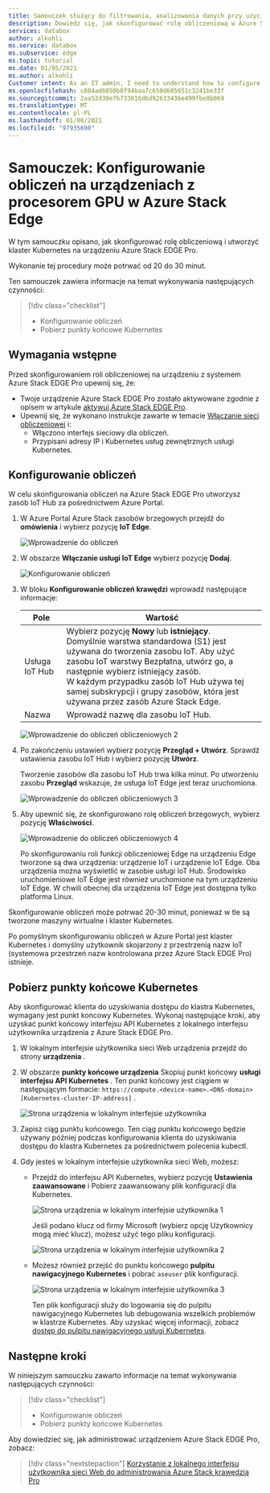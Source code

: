 ```yaml
---
title: Samouczek służący do filtrowania, analizowania danych przy użyciu obliczeń na Azure Stack Edge — procesor GPU Microsoft Docs
description: Dowiedz się, jak skonfigurować rolę obliczeniową w Azure Stack Edge GPU i użyć jej do przekształcenia danych przed wysłaniem do platformy Azure.
services: databox
author: alkohli
ms.service: databox
ms.subservice: edge
ms.topic: tutorial
ms.date: 01/05/2021
ms.author: alkohli
Customer intent: As an IT admin, I need to understand how to configure compute on Azure Stack Edge Pro so I can use it to transform the data before sending it to Azure.
ms.openlocfilehash: c884ad6850b8f94baa7c658d685651c3241be33f
ms.sourcegitcommit: 2aa52d30e7b733616d6d92633436e499fbe8b069
ms.translationtype: MT
ms.contentlocale: pl-PL
ms.lasthandoff: 01/06/2021
ms.locfileid: "97935690"
---
```

# <a name="tutorial-configure-compute-on-azure-stack-edge-pro-gpu-device"></a>Samouczek: Konfigurowanie obliczeń na urządzeniach z procesorem GPU w Azure Stack Edge

<!--[!INCLUDE [applies-to-skus](../../includes/azure-stack-edge-applies-to-all-sku.md)]-->

W tym samouczku opisano, jak skonfigurować rolę obliczeniową i utworzyć klaster Kubernetes na urządzeniu Azure Stack EDGE Pro. 

Wykonanie tej procedury może potrwać od 20 do 30 minut.


Ten samouczek zawiera informacje na temat wykonywania następujących czynności:

> [!div class="checklist"]
> * Konfigurowanie obliczeń
> * Pobierz punkty końcowe Kubernetes

 
## <a name="prerequisites"></a>Wymagania wstępne

Przed skonfigurowaniem roli obliczeniowej na urządzeniu z systemem Azure Stack EDGE Pro upewnij się, że:

- Twoje urządzenie Azure Stack EDGE Pro zostało aktywowane zgodnie z opisem w artykule [aktywuj Azure Stack EDGE Pro](azure-stack-edge-gpu-deploy-activate.md).
- Upewnij się, że wykonano instrukcje zawarte w temacie [Włączanie sieci obliczeniowej](azure-stack-edge-gpu-deploy-configure-network-compute-web-proxy.md#enable-compute-network) i:
    - Włączono interfejs sieciowy dla obliczeń.
    - Przypisani adresy IP i Kubernetes usług zewnętrznych usługi Kubernetes.

## <a name="configure-compute"></a>Konfigurowanie obliczeń

W celu skonfigurowania obliczeń na Azure Stack EDGE Pro utworzysz zasób IoT Hub za pośrednictwem Azure Portal.

1. W Azure Portal Azure Stack zasobów brzegowych przejdź do **omówienia** i wybierz pozycję **IoT Edge**.

   ![Wprowadzenie do obliczeń](./media/azure-stack-edge-gpu-deploy-configure-compute/configure-compute-1.png)

2. W obszarze **Włączanie usługi IoT Edge** wybierz pozycję **Dodaj**.

   ![Konfigurowanie obliczeń](./media/azure-stack-edge-gpu-deploy-configure-compute/configure-compute-2.png)

3. W bloku **Konfigurowanie obliczeń krawędzi** wprowadź następujące informacje:
   
   |Pole  |Wartość  |
   |---------|---------|
   |Usługa IoT Hub     | Wybierz pozycję **Nowy** lub **istniejący**. <br> Domyślnie warstwa standardowa (S1) jest używana do tworzenia zasobu IoT. Aby użyć zasobu IoT warstwy Bezpłatna, utwórz go, a następnie wybierz istniejący zasób. <br> W każdym przypadku zasób IoT Hub używa tej samej subskrypcji i grupy zasobów, która jest używana przez zasób Azure Stack Edge.     |
   |Nazwa     |Wprowadź nazwę dla zasobu IoT Hub.         |

   ![Wprowadzenie do obliczeń obliczeniowych 2](./media/azure-stack-edge-gpu-deploy-configure-compute/configure-compute-3.png)

4. Po zakończeniu ustawień wybierz pozycję **Przegląd + Utwórz**. Sprawdź ustawienia zasobu IoT Hub i wybierz pozycję **Utwórz**.

   Tworzenie zasobów dla zasobu IoT Hub trwa kilka minut. Po utworzeniu zasobu **Przegląd** wskazuje, że usługa IoT Edge jest teraz uruchomiona.

   ![Wprowadzenie do obliczeń obliczeniowych 3](./media/azure-stack-edge-gpu-deploy-configure-compute/configure-compute-4.png)

5. Aby upewnić się, że skonfigurowano rolę obliczeń brzegowych, wybierz pozycję **Właściwości**.

   ![Wprowadzenie do obliczeń obliczeniowych 4](./media/azure-stack-edge-gpu-deploy-configure-compute/configure-compute-5.png)

   Po skonfigurowaniu roli funkcji obliczeniowej Edge na urządzeniu Edge tworzone są dwa urządzenia: urządzenie IoT i urządzenie IoT Edge. Oba urządzenia można wyświetlić w zasobie usługi IoT Hub. Środowisko uruchomieniowe IoT Edge jest również uruchomione na tym urządzeniu IoT Edge. W chwili obecnej dla urządzenia IoT Edge jest dostępna tylko platforma Linux.

Skonfigurowanie obliczeń może potrwać 20-30 minut, ponieważ w tle są tworzone maszyny wirtualne i klaster Kubernetes.

Po pomyślnym skonfigurowaniu obliczeń w Azure Portal jest klaster Kubernetes i domyślny użytkownik skojarzony z przestrzenią nazw IoT (systemowa przestrzeń nazw kontrolowana przez Azure Stack EDGE Pro) istnieje.

## <a name="get-kubernetes-endpoints"></a>Pobierz punkty końcowe Kubernetes

Aby skonfigurować klienta do uzyskiwania dostępu do klastra Kubernetes, wymagany jest punkt końcowy Kubernetes. Wykonaj następujące kroki, aby uzyskać punkt końcowy interfejsu API Kubernetes z lokalnego interfejsu użytkownika urządzenia z Azure Stack EDGE Pro.

1. W lokalnym interfejsie użytkownika sieci Web urządzenia przejdź do strony **urządzenia** .
2. W obszarze **punkty końcowe urządzenia** Skopiuj punkt końcowy **usługi interfejsu API Kubernetes** . Ten punkt końcowy jest ciągiem w następującym formacie: `https://compute.<device-name>.<DNS-domain>[Kubernetes-cluster-IP-address]` . 

    ![Strona urządzenia w lokalnym interfejsie użytkownika](./media/azure-stack-edge-j-series-create-kubernetes-cluster/device-kubernetes-endpoint-1.png)

3. Zapisz ciąg punktu końcowego. Ten ciąg punktu końcowego będzie używany później podczas konfigurowania klienta do uzyskiwania dostępu do klastra Kubernetes za pośrednictwem polecenia kubectl.

4. Gdy jesteś w lokalnym interfejsie użytkownika sieci Web, możesz:

    - Przejdź do interfejsu API Kubernetes, wybierz pozycję **Ustawienia zaawansowane** i Pobierz zaawansowany plik konfiguracji dla Kubernetes. 

        ![Strona urządzenia w lokalnym interfejsie użytkownika 1](./media/azure-stack-edge-gpu-deploy-configure-compute/download-advanced-config-1.png)

        Jeśli podano klucz od firmy Microsoft (wybierz opcję Użytkownicy mogą mieć klucz), możesz użyć tego pliku konfiguracji.

        ![Strona urządzenia w lokalnym interfejsie użytkownika 2](./media/azure-stack-edge-gpu-deploy-configure-compute/download-advanced-config-2.png)

    - Możesz również przejść do punktu końcowego **pulpitu nawigacyjnego Kubernetes** i pobrać `aseuser` plik konfiguracji. 
    
        ![Strona urządzenia w lokalnym interfejsie użytkownika 3](./media/azure-stack-edge-gpu-deploy-configure-compute/download-aseuser-config-1.png)

        Ten plik konfiguracji służy do logowania się do pulpitu nawigacyjnego Kubernetes lub debugowania wszelkich problemów w klastrze Kubernetes. Aby uzyskać więcej informacji, zobacz [dostęp do pulpitu nawigacyjnego usługi Kubernetes](azure-stack-edge-gpu-monitor-kubernetes-dashboard.md#access-dashboard). 


## <a name="next-steps"></a>Następne kroki

W niniejszym samouczku zawarto informacje na temat wykonywania następujących czynności:

> [!div class="checklist"]
> * Konfigurowanie obliczeń
> * Pobierz punkty końcowe Kubernetes


Aby dowiedzieć się, jak administrować urządzeniem Azure Stack EDGE Pro, zobacz:

> [!div class="nextstepaction"]
> [Korzystanie z lokalnego interfejsu użytkownika sieci Web do administrowania Azure Stack krawędzią Pro](azure-stack-edge-manage-access-power-connectivity-mode.md)
